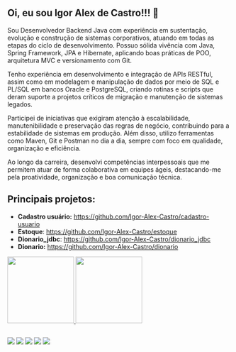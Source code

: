 ## Oi, eu sou Igor Alex de Castro!!! 👋
Sou Desenvolvedor Backend Java com experiência em sustentação, evolução e construção de sistemas corporativos, atuando em todas as etapas do ciclo de desenvolvimento. Possuo sólida vivência com Java, Spring Framework, JPA e Hibernate, aplicando boas práticas de POO, arquitetura MVC e versionamento com Git.

Tenho experiência em desenvolvimento e integração de APIs RESTful, assim como em modelagem e manipulação de dados por meio de SQL e PL/SQL em bancos Oracle e PostgreSQL, criando rotinas e scripts que deram suporte a projetos críticos de migração e manutenção de sistemas legados.

Participei de iniciativas que exigiram atenção à escalabilidade, manutenibilidade e preservação das regras de negócio, contribuindo para a estabilidade de sistemas em produção. Além disso, utilizo ferramentas como Maven, Git e Postman no dia a dia, sempre com foco em qualidade, organização e eficiência.

Ao longo da carreira, desenvolvi competências interpessoais que me permitem atuar de forma colaborativa em equipes ágeis, destacando-me pela proatividade, organização e boa comunicação técnica.
## Principais projetos:
 
  - **Cadastro usuário:** https://github.com/Igor-Alex-Castro/cadastro-usuario </br>
  - **Estoque**: https://github.com/Igor-Alex-Castro/estoque </br>
  - **Dionario_jdbc**: https://github.com/Igor-Alex-Castro/dionario_jdbc
  - **Dionario:** https://github.com/Igor-Alex-Castro/dionario
<div>
  <a href="https://github.com/Igor-Alex-Castro">
  <img height="150em" src="https://github-readme-stats.vercel.app/api?username=Igor-Alex-Castro&show_icons=true&theme=github_dark&include_all_commits=true&count_private=true"/>
  <img height="150em" src="https://github-readme-stats.vercel.app/api/top-langs/?username=Igor-Alex-Castro&layout=compact&langs_count=7&theme=github_dark"/>
</div>

##



##

<div> 
  <a href="https://www.instagram.com/igorz_alex/" target="_blank"><img src="https://img.shields.io/badge/-Instagram-%23E4405F?style=for-the-badge&logo=instagram&logoColor=white" target="_blank"></a>
  <a href="https://discord.gg/8EGAKzny" target="_blank"><img src="https://img.shields.io/badge/Discord-7289DA?style=for-the-badge&logo=discord&logoColor=white" target="_blank"></a> 
  <a href="https://twitter.com/igoralexdecast1" target="_blank"><img src="https://img.shields.io/badge/Twitter-1DA1F2?style=for-the-badge&logo=twitter&logoColor=white" target="_blank"></a> 
  <a href = "mailto:igoralex8701@gmail.com"><img src="https://img.shields.io/badge/-Gmail-%23333?style=for-the-badge&logo=gmail&logoColor=white" target="_blank"></a>
  <a href="https://www.linkedin.com/in/igor-alex-castro-53bbaa186/" target="_blank"><img src="https://img.shields.io/badge/-LinkedIn-%230077B5?style=for-the-badge&logo=linkedin&logoColor=white" target="_blank"></a> 
  
 

 
